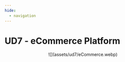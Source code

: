 ```yaml
---
hide:
  - navigation
---
```


# UD7 - eCommerce Platform

<center>
![](assets/ud7/eCommerce.webp)
</center>